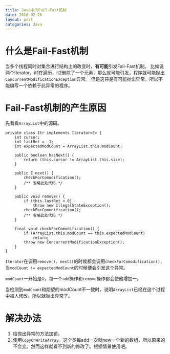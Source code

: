```yaml
---
title: Java中的Fail-Fast机制
date: 2016-02-26
layout: post
categories: Java
---
```


# 什么是Fail-Fast机制

当多个线程同时对集合进行结构上的改变时，**有可能**引发Fail-Fast机制。
比如说两个Iterator，it1在遍历，it2删除了一个元素，那么就可能引发，程序就可能抛出`ConcurrentModificationException`异常。
但是这只是有可能抛出异常，所以不能编写一个依赖于此异常的程序。

# Fail-Fast机制的产生原因

先看看`ArrayList`中的源码。

```
private class Itr implements Iterator<E> {
    int cursor;
    int lastRet = -1;
    int expectedModCount = ArrayList.this.modCount;

    public boolean hasNext() {
        return (this.cursor != ArrayList.this.size);
    }

    public E next() {
        checkForComodification();
        /** 省略此处代码 */
    }

    public void remove() {
        if (this.lastRet < 0)
            throw new IllegalStateException();
        checkForComodification();
        /** 省略此处代码 */
    }

    final void checkForComodification() {
        if (ArrayList.this.modCount == this.expectedModCount)
            return;
        throw new ConcurrentModificationException();
    }
}
```
`Iterator`在调用`remove()`、`next()`的时候都会调用`checkForComodification()`，当`modCount != expectedModCount`的时候便会引发这个异常。

`modCount`一开始是0，每一个`add`操作和`remove`操作都会使他增加一。

当检测到`modCount`和期望的modCount不一致时，说明`ArrayList`已经在这个过程中被人修改。所以就抛出异常了。

# 解决办法

1. 给抛出异常的方法加锁。
2. 使用`CopyOnWriteArray`。这个类每add一次就new一个新的数组，所以原来的不会变。然而这样就看不到新的修改了。根据情景使用吧。
